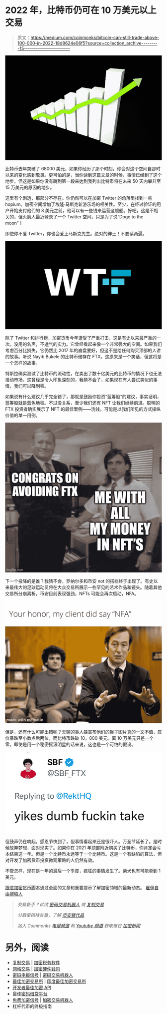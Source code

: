 # 2022 年，比特币仍可在 10 万美元以上交易

> 原文：<https://medium.com/coinmonks/bitcoin-can-still-trade-above-100-000-in-2022-18d8624e06f5?source=collection_archive---------15----------------------->

![](img/d7161258794abd3d936320a1944bd11a.png)

比特币去年突破了 68000 美元，如果你经历了那个时刻，你会对这个空间自那时以来的变化感到敬畏。更可怕的是，当你读到这篇文章的时候，事情已经到了这个地步。但这是如果你没有跳到第一段来达到我列出比特币将在未来 50 天内攀升至 15 万美元的原因的地步。

这里有个剧透，那部分不存在。你仍然可以在加密 Twitter 的角落里找到一些 hopium。加密空间增加了埃隆·马斯克新游乐场的相关性。至少，在经过验证的用户开始支付他们的 8 美元之前，他可以有一些钱来运营这艘船。好吧，这是不相关的，但火箭人最近登录了一个 Twitter 空间，只是为了说“Doge to the moon”！

即使你不爱 Twitter，你也会爱上马斯克先生。绝对的绅士！不要读两遍。

![](img/15991f934de03db294cba319bc423f0e.png)

除了 Twitter 和排行榜，加密货币今年遭受了严重打击，这是有史以来最严重的一次。没用的名声，不透气的实力。它曾经看起来像一个非常强大的空间。如果我们考虑百分比损失，它仍然比 2017 年的崩盘要好，但这不是给任何购买顶部的人讲的故事。听说 Nayib Bukele 的比特币储存在 FTX。这原来是一个笑话，但这将是一个怎样的故事。

特斯拉确实测试了比特币的流动性，在卖出了数十亿美元的比特币的情况下也无法推动市场。这曾经是令人印象深刻的，我猜不会了，如果现在有人尝试类似的事情，我们可以降到零。

如果说有什么建议几乎完全错了，那就是鼓励你投资“蓝筹股”的建议，事实证明，蓝筹股就是蓝色地毯。不过没关系，至少我们还有 NFT 让我们继续前进。聪明的 FTX 投资者确实展示了 NFT 的最佳案例——洗钱。可能是以我们所见的方式操纵价值的单一用例。

![](img/09496bc7a9295073251c7cad1f454d74.png)

下一个投降的是谁？我猜不会，罗纳尔多和币安 not 的搭档终于出现了。有史以来最伟大的足球运动员将在大众交易所展示一些罕见的艺术作品和镜头。随着其他交易所分崩离析，币安目前表现强劲，NFTs 可能会再次启动，NFA。

![](img/d3057446dcae06d0a52512d341866a83.png)

但是，还有什么可能出错呢？无聊的类人猿宣布他们的猴子图片真的一文不值，底价暴跌至小数点后两位，而比特币跌破 10，000 美元。离 10 万美元只差一个零。即使是用一个秘密摇滚明星的话来说，这也是一个可怕的假设。

![](img/35bbda5d4484f8a4e79f66a8a62eb6cc.png)

但鼓声仍在响起。感恩节快到了，但事情看起来还是很吓人。万圣节延长了。是时候放弃梦想，面对现实了。如果你在 2021 年顶部附近购买了比特币，你肯定会亏本结束这一年。但是一个比特币永远等于一个比特币。这是一个有缺陷的算法，但对开发了加密货币投资微观策略的人仍然有效。

不管怎样，现在是一年的最后一个季度，疯狂的事情发生了。柴犬也有可能卖到 1 美元。

[跟进加密货币脚本](https://linktr.ee/cryptoscripts)通过全面的文章和重要提示了解加密领域的最新动态。
[雇佣自由撰稿人](https://www.upwork.com/services/product/comprehensive-seo-optimized-contents-for-your-project-1514476886622093312?ref=project_share&tier=0)

> *交易新手？试试* [*密码交易机器人*](/coinmonks/crypto-trading-bot-c2ffce8acb2a) *或* [*复制交易*](/coinmonks/top-10-crypto-copy-trading-platforms-for-beginners-d0c37c7d698c)
> 
> *分散密码持有量，了解* [*币安替代品*](https://coincodecap.com/binance-alternatives)
> 
> *加入 Coinmonks* [*电报频道*](https://t.me/coincodecap) *和* [*Youtube 频道*](https://www.youtube.com/c/coinmonks/videos) *获取每日* [*加密新闻*](http://coincodecap.com/)

# 另外，阅读

*   [复制交易](/coinmonks/top-10-crypto-copy-trading-platforms-for-beginners-d0c37c7d698c) | [加密税务软件](/coinmonks/crypto-tax-software-ed4b4810e338)
*   [网格交易](https://coincodecap.com/grid-trading) | [加密硬件钱包](/coinmonks/the-best-cryptocurrency-hardware-wallets-of-2020-e28b1c124069)
*   [密码电报信号](/coinmonks/top-3-telegram-channels-for-crypto-traders-in-2021-8385f4411ff4) | [密码交易机器人](/coinmonks/crypto-trading-bot-c2ffce8acb2a)
*   [最佳加密交易所](/coinmonks/crypto-exchange-dd2f9d6f3769) | [印度最佳加密交易所](/coinmonks/bitcoin-exchange-in-india-7f1fe79715c9)
*   [开发者最佳加密 API](/coinmonks/best-crypto-apis-for-developers-5efe3a597a9f)
*   最佳[密码借贷平台](/coinmonks/top-5-crypto-lending-platforms-in-2020-that-you-need-to-know-a1b675cec3fa)
*   [免费加密信号](/coinmonks/free-crypto-signals-48b25e61a8da) | [加密交易机器人](/coinmonks/crypto-trading-bot-c2ffce8acb2a)
*   杠杆代币的终极指南